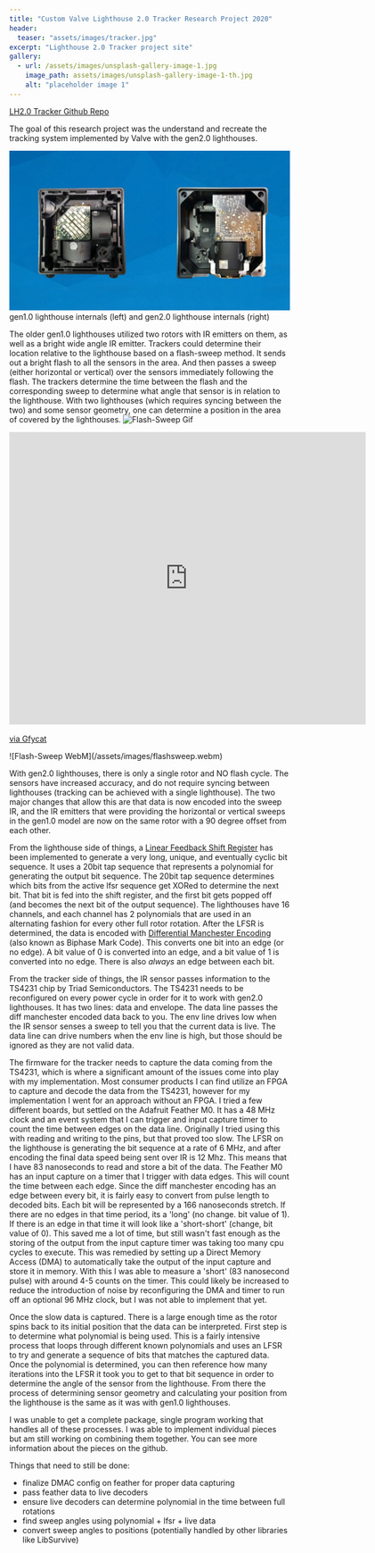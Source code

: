 ```yaml
---
title: "Custom Valve Lighthouse 2.0 Tracker Research Project 2020"
header:
  teaser: "assets/images/tracker.jpg"
excerpt: "Lighthouse 2.0 Tracker project site"
gallery:
  - url: /assets/images/unsplash-gallery-image-1.jpg
    image_path: assets/images/unsplash-gallery-image-1-th.jpg
    alt: "placeholder image 1"
---
```


[LH2.0 Tracker Github Repo](https://github.com/bespeland/LH2.0tracker)

The goal of this research project was the understand and recreate the tracking system implemented by Valve with the gen2.0 lighthouses.

![test](/assets/images/lighthouses.jpg)
gen1.0 lighthouse internals (left) and gen2.0 lighthouse internals (right)

The older gen1.0 lighthouses utilized two rotors with IR emitters on them, as well as a bright wide angle IR emitter.  Trackers could determine their location relative to the lighthouse based on a flash-sweep method.  It sends out a bright flash to all the sensors in the area.  And then passes a sweep (either horizontal or vertical) over the sensors immediately following the flash.  The trackers determine the time between the flash and the corresponding sweep to determine what angle that sensor is in relation to the lighthouse.  With two lighthouses (which requires syncing between the two) and some sensor geometry, one can determine a position in the area of covered by the lighthouses.
![Flash-Sweep Gif](https://gfycat.com/abandonedvapidelkhound.gif)
<iframe src='https://gfycat.com/ifr/AbandonedVapidElkhound' frameborder='0' scrolling='no' allowfullscreen width='640' height='524'></iframe><p> <a href="https://gfycat.com/abandonedvapidelkhound">via Gfycat</a></p>
![Flash-Sweep WebM](/assets/images/flashsweep.webm)

With gen2.0 lighthouses, there is only a single rotor and NO flash cycle.  The sensors have increased accuracy, and do not require syncing between lighthouses (tracking can be achieved with a single lighthouse).  The two major changes that allow this are that data is now encoded into the sweep IR, and the IR emitters that were providing the horizontal or vertical sweeps in the gen1.0 model are now on the same rotor with a 90 degree offset from each other.

From the lighthouse side of things, a [Linear Feedback Shift Register](https://en.wikipedia.org/wiki/Linear-feedback_shift_register) has been implemented to generate a very long, unique, and eventually cyclic bit sequence.  It uses a 20bit tap sequence that represents a polynomial for generating the output bit sequence.  The 20bit tap sequence determines which bits from the active lfsr sequence get XORed to determine the next bit.  That bit is fed into the shift register, and the first bit gets popped off (and becomes the next bit of the output sequence). The lighthouses have 16 channels, and each channel has 2 polynomials that are used in an alternating fashion for every other full rotor rotation.  After the LFSR is determined, the data is encoded with [Differential Manchester Encoding](https://en.wikipedia.org/wiki/Differential_Manchester_encoding) (also known as Biphase Mark Code).  This converts one bit into an edge (or no edge).  A bit value of 0 is converted into an edge, and a bit value of 1 is converted into no edge.  There is also *always* an edge between each bit.

From the tracker side of things, the IR sensor passes information to the TS4231 chip by Triad Semiconductors.  The TS4231 needs to be reconfigured on every power cycle in order for it to work with gen2.0 lighthouses.  It has two lines: data and envelope.  The data line passes the diff manchester encoded data back to you.  The env line drives low when the IR sensor senses a sweep to tell you that the current data is live.  The data line can drive numbers when the env line is high, but those should be ignored as they are not valid data.

The firmware for the tracker needs to capture the data coming from the TS4231, which is where a significant amount of the issues come into play with my implementation.  Most consumer products I can find utilize an FPGA to capture and decode the data from the TS4231, however for my implementation I went for an approach without an FPGA.  I tried a few different boards, but settled on the Adafruit Feather M0.  It has a 48 MHz clock and an event system that I can trigger and input capture timer to count the time between edges on the data line.  Originally I tried using this with reading and writing to the pins, but that proved too slow.  The LFSR on the lighthouse is generating the bit sequence at a rate of 6 MHz, and after encoding the final data speed being sent over IR is 12 Mhz.  This means that I have 83 nanoseconds to read and store a bit of the data.  The Feather M0 has an input capture on a timer that I trigger with data edges.  This will count the time between each edge.  Since the diff manchester encoding has an edge between every bit, it is fairly easy to convert from pulse length to decoded bits.  Each bit will be represented by a 166 nanoseconds stretch.  If there are no edges in that time period, its a 'long' (no change. bit value of 1).  If there is an edge in that time it will look like a 'short-short' (change, bit value of 0).  This saved me a lot of time, but still wasn't fast enough as the storing of the output from the input capture timer was taking too many cpu cycles to execute.  This was remedied by setting up a Direct Memory Access (DMA) to automatically take the output of the input capture and store it in memory.  With this I was able to measure a 'short' (83 nanosecond pulse) with around 4-5 counts on the timer.  This could likely be increased to reduce the introduction of noise by reconfiguring the DMA and timer to run off an optional 96 MHz clock, but I was not able to implement that yet.

Once the slow data is captured.  There is a large enough time as the rotor spins back to its initial position that the data can be interpreted.  First step is to determine what polynomial is being used.  This is a fairly intensive process that loops through different known polynomials and uses an LFSR to try and generate a sequence of bits that matches the captured data.  Once the polynomial is determined, you can then reference how many iterations into the LFSR it took you to get to that bit sequence in order to determine the angle of the sensor from the lighthouse.  From there the process of determining sensor geometry and calculating your position from the lighthouse is the same as it was with gen1.0 lighthouses.

I was unable to get a complete package, single program working that handles all of these processes.  I was able to implement individual pieces but am still working on combining them together.  You can see more information about the pieces on the github.

Things that need to still be done:
- finalize DMAC config on feather for proper data capturing
- pass feather data to live decoders
- ensure live decoders can determine polynomial in the time between full rotations
- find sweep angles using polynomial + lfsr + live data
- convert sweep angles to positions (potentially handled by other libraries like LibSurvive)


